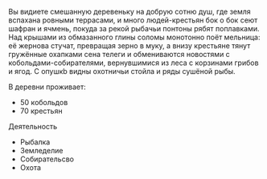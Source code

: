 
Вы видиете смешанную деревеньку на добрую сотню душ, где земля вспахана ровными террасами, и много людей-крестьян бок о бок сеют шафран и ячмень, покуда за рекой рыбачьи понтоны рябят поплавками. Над крышами из обмазанного глины соломы монотонно поёт мельница: её жернова стучат, превращая зерно в муку, а внизу крестьяне тянут гружённые охапками сена телеги и обмениваются новостями с кобольдами-собирателями, вернувшимися из леса с корзинами грибов и ягод. C опушкb видны охотничьи стойла и ряды сушёной рыбы.

В деревни проживает:
* 50 кобольдов
* 70 крестьян

Деятельность
* Рыбалка
* Земледелие
* Собирательсво
* Охота